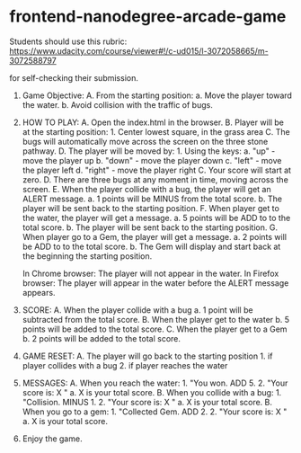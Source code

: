 frontend-nanodegree-arcade-game
===============================

Students should use this rubric: https://www.udacity.com/course/viewer#!/c-ud015/l-3072058665/m-3072588797

for self-checking their submission.


1.  Game Objective:
	A.  From the starting position:
		a.	Move the player toward the water.
		b.	Avoid collision with the traffic of bugs.

2.  HOW TO PLAY:
	A.	Open the index.html in the browser.
	B.	Player will be at the starting position:
		1.	Center lowest square, in the grass area
	C.	The bugs will automatically move across the screen on the three stone pathway.
	D.	The player will be moved by:
		1.	Using the keys:
			a. 	"up" - move the player up
			b.	"down" - move the player down
			c.  "left" - move the player left
			d.  "right" - move the player right
	C.	Your score will start at zero.
	D.	There are three bugs at any moment in time, moving across the screen.
	E.	When the player collide with a bug, the player will get an ALERT message.
		a.	1 points will be MINUS from the total score.
		b.	The player will be sent back to the starting position.
	F.  When player get to the water, the player will get a message.
		a.	5 points will be ADD to to the total score.
		b.	The player will be sent back to the starting position.
	G.  When player go to a Gem, the player will get a message.
		a.	2 points will be ADD to to the total score.
		b.	The Gem will display and start back at the beginning the starting position.

	In Chrome browser:  The player will not appear in the water.
	In Firefox browser:  The player will appear in the water before the ALERT message appears.

3.	SCORE:
	A.  When the player collide with a bug
		a.  1 point will be subtracted from the total score.
	B.  When the player get to the water
		b.  5 points will be added to the total score.
	C.  When the player get to a Gem
		b.  2 points will be added to the total score.

4.  GAME RESET:
	A.  The player will go back to the starting position
		1.	if player collides with a bug
		2.  if player reaches the water

5.	MESSAGES:
	A. 	When you reach the water:
		1.  "You won.  ADD 5.
		2.  "Your score is:  X "
			a.	X is your total score.
	B.  When you collide with a bug:
		1.	"Collision.  MINUS 1.
		2.  "Your score is:  X "
			a.  X is your total score.
B.  When you go to a gem:
		1.	"Collected Gem.  ADD 2.
		2.  "Your score is:  X "
			a.  X is your total score.

6.  Enjoy the game.